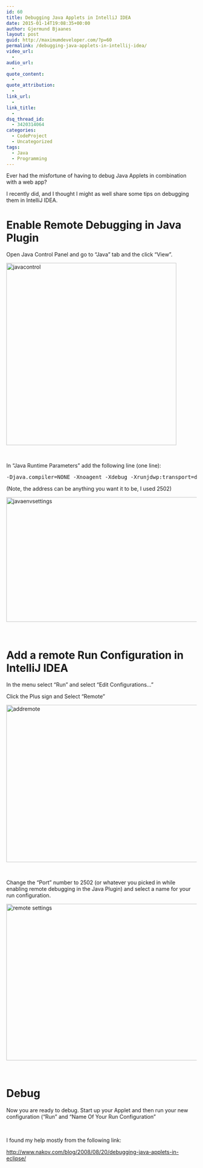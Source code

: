 ```yaml
---
id: 60
title: Debugging Java Applets in IntelliJ IDEA
date: 2015-01-14T19:08:35+00:00
author: Gjermund Bjaanes
layout: post
guid: http://maximumdeveloper.com/?p=60
permalink: /debugging-java-applets-in-intellij-idea/
video_url:
  - 
audio_url:
  - 
quote_content:
  - 
quote_attribution:
  - 
link_url:
  - 
link_title:
  - 
dsq_thread_id:
  - 3420314064
categories:
  - CodeProject
  - Uncategorized
tags:
  - Java
  - Programming
---
```

Ever had the misfortune of having to debug Java Applets in combination with a web app? 

I recently did, and I thought I might as well share some tips on debugging them in IntelliJ IDEA.

<!--more-->
# Enable Remote Debugging in Java Plugin

Open Java Control Panel and go to &#8220;Java&#8221; tab and the click &#8220;View&#8221;.

[<img class="alignnone wp-image-61" src="http://maximumdeveloper.com/wp-content/uploads/2015/01/javacontrol.png" alt="javacontrol" width="450" height="481" srcset="http://gjermundbjaanes.com/wp-content/uploads/2015/01/javacontrol.png 530w, http://gjermundbjaanes.com/wp-content/uploads/2015/01/javacontrol-280x300.png 280w" sizes="(max-width: 450px) 100vw, 450px" />](http://maximumdeveloper.com/wp-content/uploads/2015/01/javacontrol.png)

&nbsp;

In &#8220;Java Runtime Parameters” add the following line (one line):

<pre>-Djava.compiler=NONE -Xnoagent -Xdebug -Xrunjdwp:transport=dt_socket,address=2502,server=y,suspend=n</pre>

(Note, the address can be anything you want it to be, I used 2502)

[<img class="alignnone size-full wp-image-64" src="http://maximumdeveloper.com/wp-content/uploads/2015/01/javaenvsettings.png" alt="javaenvsettings" width="553" height="329" srcset="http://gjermundbjaanes.com/wp-content/uploads/2015/01/javaenvsettings.png 553w, http://gjermundbjaanes.com/wp-content/uploads/2015/01/javaenvsettings-300x178.png 300w" sizes="(max-width: 553px) 100vw, 553px" />](http://maximumdeveloper.com/wp-content/uploads/2015/01/javaenvsettings.png)

&nbsp;

# Add a remote Run Configuration in IntelliJ IDEA

In the menu select &#8220;Run&#8221; and select &#8220;Edit Configurations&#8230;&#8221;
  
Click the Plus sign and Select “Remote&#8221;

[<img class="alignnone wp-image-65" src="http://maximumdeveloper.com/wp-content/uploads/2015/01/addremote.png" alt="addremote" width="645" height="415" srcset="http://gjermundbjaanes.com/wp-content/uploads/2015/01/addremote.png 1092w, http://gjermundbjaanes.com/wp-content/uploads/2015/01/addremote-300x193.png 300w, http://gjermundbjaanes.com/wp-content/uploads/2015/01/addremote-1024x658.png 1024w, http://gjermundbjaanes.com/wp-content/uploads/2015/01/addremote-945x608.png 945w, http://gjermundbjaanes.com/wp-content/uploads/2015/01/addremote-600x386.png 600w" sizes="(max-width: 645px) 100vw, 645px" />](http://maximumdeveloper.com/wp-content/uploads/2015/01/addremote.png)

&nbsp;

Change the &#8220;Port&#8221; number to 2502 (or whatever you picked in while enabling remote debugging in the Java Plugin) and select a name for your run configuration.

[<img class="alignnone wp-image-67" src="http://maximumdeveloper.com/wp-content/uploads/2015/01/remote-settings.png" alt="remote settings" width="643" height="413" srcset="http://gjermundbjaanes.com/wp-content/uploads/2015/01/remote-settings.png 1092w, http://gjermundbjaanes.com/wp-content/uploads/2015/01/remote-settings-300x193.png 300w, http://gjermundbjaanes.com/wp-content/uploads/2015/01/remote-settings-1024x658.png 1024w, http://gjermundbjaanes.com/wp-content/uploads/2015/01/remote-settings-945x608.png 945w, http://gjermundbjaanes.com/wp-content/uploads/2015/01/remote-settings-600x386.png 600w" sizes="(max-width: 643px) 100vw, 643px" />](http://maximumdeveloper.com/wp-content/uploads/2015/01/remote-settings.png)

&nbsp;

# Debug

Now you are ready to debug. Start up your Applet and then run your new configuration (&#8220;Run&#8221; and &#8220;Name Of Your Run Configuration&#8221;

&nbsp;

I found my help mostly from the following link:

<http://www.nakov.com/blog/2008/08/20/debugging-java-applets-in-eclipse/>

<div class="addtoany_share_save_container addtoany_content_bottom">
  <div class="a2a_kit a2a_kit_size_32 addtoany_list a2a_target" id="wpa2a_5">
    <a class="a2a_button_facebook" href="http://www.addtoany.com/add_to/facebook?linkurl=http%3A%2F%2Fgjermundbjaanes.com%2Fdebugging-java-applets-in-intellij-idea%2F&linkname=Debugging%20Java%20Applets%20in%20IntelliJ%20IDEA" title="Facebook" rel="nofollow" target="_blank"></a><a class="a2a_button_twitter" href="http://www.addtoany.com/add_to/twitter?linkurl=http%3A%2F%2Fgjermundbjaanes.com%2Fdebugging-java-applets-in-intellij-idea%2F&linkname=Debugging%20Java%20Applets%20in%20IntelliJ%20IDEA" title="Twitter" rel="nofollow" target="_blank"></a><a class="a2a_button_google_plus" href="http://www.addtoany.com/add_to/google_plus?linkurl=http%3A%2F%2Fgjermundbjaanes.com%2Fdebugging-java-applets-in-intellij-idea%2F&linkname=Debugging%20Java%20Applets%20in%20IntelliJ%20IDEA" title="Google+" rel="nofollow" target="_blank"></a><a class="a2a_dd addtoany_share_save" href="https://www.addtoany.com/share"></a>
  </div>
</div>